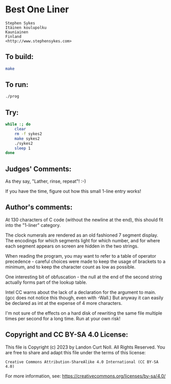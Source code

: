 # Best One Liner

    Stephen Sykes
    Itäinen koulupolku
    Kauniainen
    Finland
    <http://www.stephensykes.com>

## To build:

```sh
make
```

## To run:

```sh
./prog
```

## Try:

```sh
while :; do
    clear
    rm -f sykes2
    make sykes2
    ./sykes2
    sleep 1
done
```

## Judges' Comments:

As they say, "Lather, rinse, repeat"! :-)

If you have the time, figure out how this small 1-line entry works!

## Author's comments:

At 130 characters of C code (without the newline at the end), this
should fit into the "1-liner" category.

The clock numerals are rendered as an old fashioned 7 segment display.
The encodings for which segments light for which number, and for where
each segment appears on screen are hidden in the two strings.

When reading the program, you may want to refer to a table of
operator precedence - careful choices were made to keep the usage of
brackets to a minimum, and to keep the character count as low as
possible.

One interesting bit of obfuscation - the null at the end of the second
string actually forms part of the lookup table.

Intel CC warns about the lack of a declaration for the argument to main.
(gcc does not notice this though, even with -Wall.)  But anyway it can
easily be declared as int at the expense of 4 more characters.

I'm not sure of the effects on a hard disk of rewriting the same file
multiple times per second for a long time.  Run at your own risk!

## Copyright and CC BY-SA 4.0 License:

This file is Copyright (c) 2023 by Landon Curt Noll.  All Rights Reserved.
You are free to share and adapt this file under the terms of this license:

    Creative Commons Attribution-ShareAlike 4.0 International (CC BY-SA 4.0)

For more information, see: https://creativecommons.org/licenses/by-sa/4.0/
